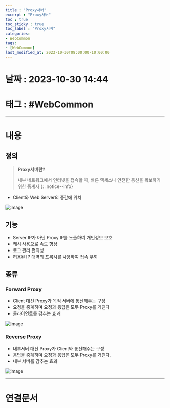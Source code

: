```yaml
---
title : "Proxy서버"
excerpt : "Proxy서버"
toc : true
toc_sticky : true
toc_label : "Proxy서버"
categories:
- WebCommon
tags:
- [WebCommon]
last_modified_at: 2023-10-30T08:00:00-10:00:00
---
```


# 날짜 : 2023-10-30 14:44

# 태그 : #WebCommon
---

# 내용

## 정의
> **Proxy서버란?**
>
> 내부 네트워크에서 인터넷을 접속할 때, 빠른 액세스나 안전한 통신을 확보하기 위한 중계자
{: .notice--info}
- Client와 Web Server의 중간에 위치
  
![image](../../assets/images/ProxyBase.png)

## 기능
- Server IP가 아닌 Proxy IP를 노출하여 개인정보 보호
- 캐시 사용으로 속도 향상
- 로그 관리 편의성
- 허용된 IP 대역의 프록시를 사용하여 접속 우회

## 종류

### Forward Proxy
- Client 대신 Proxy가 목적 서버에 통신해주는 구성
- 요청을 중계하며 요청과 응답은 모두 Proxy를 거친다
- 클라이언트를 감추는 효과
  
![image](../../assets/images/ForwardProxy%201.png)

### Reverse Proxy
- 내부서버 대신 Proxy가 Client와 통신해주는 구성
- 응답을 중계하며 요청과 응답은 모두 Proxy를 거친다.
- 내부 서버를 감추는 효과
  
![image](../../assets/images/ReverseProxy.png)

---

# 연결문서
